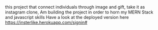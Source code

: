 this project that connect individuals through image and gift, take it as instagram clone,
Am building the project in order to horn my MERN Stack and javascript skills
Have a look at the deployed version here https://insterlike.herokuapp.com/signin#

       
